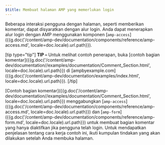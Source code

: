 ```yaml
---
$title: Membuat halaman AMP yang memerlukan login
---
```

Beberapa interaksi pengguna dengan halaman, seperti memberikan komentar, dapat disyaratkan dengan alur login. Anda dapat menerapkan alur login dengan AMP menggunakan komponen [`amp-access`]({{g.doc('/content/amp-dev/documentation/components/reference/amp-access.md', locale=doc.locale).url.path}}).

[tip type="tip"]
**TIP –** Untuk melihat contoh penerapan, buka [contoh bagian komentar]({{g.doc('/content/amp-dev/documentation//examples/documentation/Comment_Section.html', locale=doc.locale).url.path}}) di [ampbyexample.com]({{g.doc('/content/amp-dev/documentation/examples/index.html', locale=doc.locale).url.path}}).
[/tip]

[Contoh bagian komentar]({{g.doc('/content/amp-dev/documentation//examples/documentation/Comment_Section.html', locale=doc.locale).url.path}}) menggabungkan [`amp-access`]({{g.doc('/content/amp-dev/documentation/components/reference/amp-access.md', locale=doc.locale).url.path}}) dan [`amp-form`]({{g.doc('/content/amp-dev/documentation/components/reference/amp-form.md', locale=doc.locale).url.path}}) untuk membuat bagian komentar yang hanya diaktifkan jika pengguna telah login. Untuk mendapatkan penjelasan tentang cara kerja contoh ini, ikuti kumpulan tindakan yang akan dilakukan setelah Anda membuka halaman.
